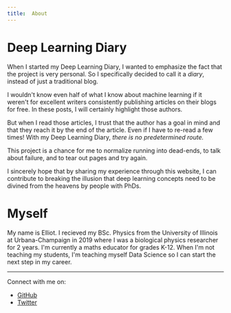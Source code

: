 ```yaml
---
title:  About
---
```


# Deep Learning Diary #

When I started my Deep Learning Diary, I wanted to emphasize the fact that the project is very personal. So I specifically decided to call it a *diary*, instead of just a traditional blog. 

I wouldn't know even half of what I know about machine learning if it weren't for excellent writers consistently publishing articles on their blogs for free. In these posts, I will certainly highlight those authors.

But when I read those articles, I trust that the author has a goal in mind and that they reach it by the end of the article. Even if I have to re-read a few times! With my Deep Learning Diary, *there is no predetermined route.* 

This project is a chance for me to normalize running into dead-ends, to talk about failure, and to tear out pages and try again.

I sincerely hope that by sharing my experience through this website, I can contribute to breaking the illusion that deep learning concepts need to be divined from the heavens by people with PhDs. 

# Myself #
My name is Elliot. I recieved my BSc. Physics from the University of Illinois at Urbana-Champaign in 2019 where I was a biological physics researcher for 2 years. I'm currently a maths educator for grades K-12. When I'm not teaching my students, I'm teaching myself Data Science so I can start the next step in my career.  

___

Connect with me on:  
- [GitHub](https://github.com/nurriol2)
- [Twitter](http://twitter.com/_ElliotF)
